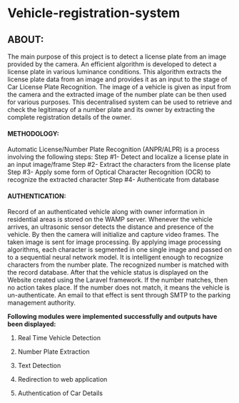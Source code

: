 # Vehicle-registration-system

## ABOUT:
The main purpose of this project is to detect a license plate from an image provided by the camera. An efficient algorithm is developed to detect a license plate in various luminance conditions. This algorithm extracts the license plate data from an image and provides it as an input to the stage of Car License Plate Recognition. The image of a vehicle is given as input from the camera and the extracted image of the number plate can be then used for various purposes. This decentralised system can be used to retrieve and check the legitimacy of a number plate and its owner by extracting the complete registration details of the owner. 

#### METHODOLOGY:
Automatic License/Number Plate Recognition (ANPR/ALPR) is a process involving the following steps:
Step #1- Detect and localize a license plate in an input image/frame
Step #2- Extract the characters from the license plate
Step #3- Apply some form of Optical Character Recognition (OCR) to recognize the extracted character
Step #4- Authenticate from database

#### AUTHENTICATION:
Record of an authenticated vehicle along with owner information in residential areas is stored
on the WAMP server. Whenever the vehicle arrives, an ultrasonic sensor detects the distance
and presence of the vehicle. By then the camera will initialize and capture video frames. The
taken image is sent for image processing. By applying image processing algorithms, each
character is segmented in one single image and passed on to a sequential neural network model.
It is intelligent enough to recognize characters from the number plate. The recognized number
is matched with the record database. After that the vehicle status is displayed on the Website
created using the Laravel framework. If the number matches, then no action takes place. If the
number does not match, it means the vehicle is un-authenticate. An email to that effect is sent
through SMTP to the parking management authority.

**Following modules were implemented successfully and outputs have been displayed:**

1. Real Time Vehicle Detection

2. Number Plate Extraction

3. Text Detection

4. Redirection to web application

5. Authentication of Car Details
